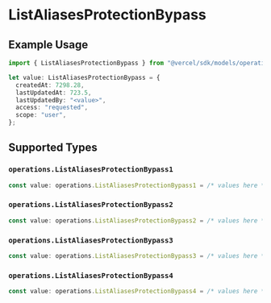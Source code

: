 # ListAliasesProtectionBypass

## Example Usage

```typescript
import { ListAliasesProtectionBypass } from "@vercel/sdk/models/operations/listaliases.js";

let value: ListAliasesProtectionBypass = {
  createdAt: 7298.28,
  lastUpdatedAt: 723.5,
  lastUpdatedBy: "<value>",
  access: "requested",
  scope: "user",
};
```

## Supported Types

### `operations.ListAliasesProtectionBypass1`

```typescript
const value: operations.ListAliasesProtectionBypass1 = /* values here */
```

### `operations.ListAliasesProtectionBypass2`

```typescript
const value: operations.ListAliasesProtectionBypass2 = /* values here */
```

### `operations.ListAliasesProtectionBypass3`

```typescript
const value: operations.ListAliasesProtectionBypass3 = /* values here */
```

### `operations.ListAliasesProtectionBypass4`

```typescript
const value: operations.ListAliasesProtectionBypass4 = /* values here */
```

